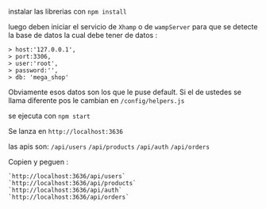 instalar las librerias con `npm install` 

luego deben iniciar el servicio de `Xhamp` o de `wampServer` para que se detecte la base de datos la cual debe tener de datos : 

    > host:'127.0.0.1',
    > port:3306,
    > user:'root',
    > password:'',
    > db: 'mega_shop'

Obviamente esos datos son los que le puse default. Si el de ustedes se llama diferente pos le cambian en `/config/helpers.js`

se ejecuta con `npm start`

Se lanza en `http://localhost:3636`

las apis son: 
    `/api/users`
    `/api/products`
    `/api/auth`
    `/api/orders`

Copien y peguen : 

    `http://localhost:3636/api/users`
    `http://localhost:3636/api/products`
    `http://localhost:3636/api/auth`
    `http://localhost:3636/api/orders`